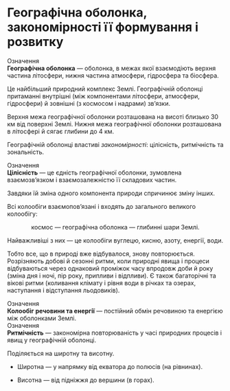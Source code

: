 # Географiчна оболонка, закономiрностi її формування i розвитку

<div class="eoz-wrap">
<span class="eoz">Означення</span>
<div class="eoz-text">
<b>Географiчна оболонка</b> — оболонка, в межах якої взаємодiють верхня частина лiтосфери, нижня частина атмосфери, гiдросфера та бiосфера.
</div>
</div>

Це найбільший природний комплекс Землі. Географічній оболонці притаманні внутрішні (між компонентами літосфери, атмосфери, гідросфери) й зовнішні (з космосом і надрами) зв’язки.

Верхня межа географічної оболонки розташована на висоті близько 30 км від поверхні Землі. Нижня межа географічної оболонки розташована в літосфері й сягає глибини до 4 км.

Географічній оболонці властиві *закономірності*: <span class="p1">цілісність</span>, <span class="p1">ритмічність</span> та <span class="p1">зональність</span>.

<div class="eoz-wrap">
<span class="eoz">Означення</span>
<div class="eoz-text">
<b>Цiлiснiсть</b> — це єднiсть географiчної оболонки, зумовлена взаємозв’язком i взаємозалежнiстю її складових частин.
</div>
</div>

Завдяки їй зміна одного компонента природи спричинює зміну інших.

Всі колообіги взаємопов’язані і входять до загального великого колообігу: 

<p align="center"><span class="p1">космос — географічна оболонка — глибинні шари Землі</span>.</p>

Найважливіші з них — це колообіги вуглецю, кисню, азоту, енергії, води.

Тобто все, що в природі вже відбувалося, знову повторюється. Розрізняють добові й сезонні ритми, коли природні явища і процеси відбуваються через однаковий проміжок часу впродовж доби й року (зміна дня і ночі, пір року, припливи і відпливи). Є також багаторічні та вікові ритми (коливання клімату і рівня води в річках та озерах, наступання і відступання льодовиків).

<div class="eoz-wrap">
<span class="eoz">Означення</span>
<div class="eoz-text">
<b>Колообiг речовини та енергiї</b> — постiйний обмiн речовиною та енергiєю мiж оболонками Землi.
</div>
</div>

<div class="eoz-wrap">
<span class="eoz">Означення</span>
<div class="eoz-text">
<b>Ритмiчнiсть</b> — закономiрна повторюванiсть у часi природних процесiв i явищ у географiчнiй оболонцi.
</div>
</div>


Поділяється на <span class="p1">широтну</span> та <span class="p1">висотну</span>.

-   <span class="p1">Широтна</span> — у напрямку від екватора до полюсів (на рівнинах).

-   <span class="p1">Висотна</span> — від підніжжя до вершини (в горах).
